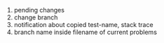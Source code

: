 1. pending changes
2. change branch
3. notification about copied test-name, stack trace
4. branch name inside filename of current problems

